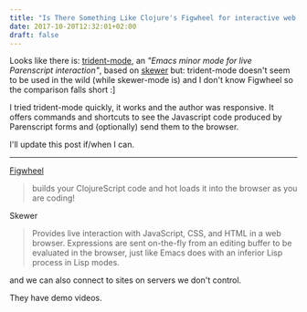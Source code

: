 ```yaml
---
title: "Is There Something Like Clojure's Figwheel for interactive web dev with the browser in Common Lisp ?"
date: 2017-10-20T12:32:01+02:00
draft: false
---
```


Looks like there is:
[trident-mode](https://github.com/johnmastro/trident-mode.el), an
*"Emacs minor mode for live Parenscript interaction"*, based on
[skewer](https://github.com/skeeto/skewer-mode) but: trident-mode
doesn't seem to be used in the wild (while skewer-mode is) and I don't
know Figwheel so the comparison falls short :]

I tried trident-mode quickly, it works and the author was
responsive. It offers commands and shortcuts to see the Javascript
code produced by Parenscript forms and (optionally) send them to the
browser.

I'll update this post if/when I can.

---

[Figwheel](https://github.com/bhauman/lein-figwheel)

>  builds your ClojureScript code and hot loads it into the
>  browser as you are coding!

Skewer

> Provides live interaction with JavaScript, CSS, and HTML in a web browser. Expressions are sent on-the-fly from an editing buffer to be evaluated in the browser, just like Emacs does with an inferior Lisp process in Lisp modes.

and we can also connect to sites on servers we don't control.

They have demo videos.
